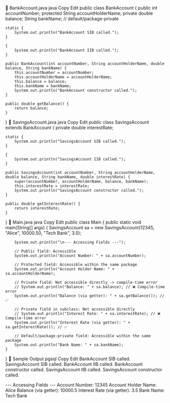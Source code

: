 🔹 BankAccount.java
java
Copy
Edit
public class BankAccount {
    public int accountNumber;
    protected String accountHolderName;
    private double balance;
    String bankName; // default/package-private

    static {
        System.out.println("BankAccount SIB called.");
    }

    {
        System.out.println("BankAccount IIB called.");
    }

    public BankAccount(int accountNumber, String accountHolderName, double balance, String bankName) {
        this.accountNumber = accountNumber;
        this.accountHolderName = accountHolderName;
        this.balance = balance;
        this.bankName = bankName;
        System.out.println("BankAccount constructor called.");
    }

    public double getBalance() {
        return balance;
    }
}
🔹 SavingsAccount.java
java
Copy
Edit
public class SavingsAccount extends BankAccount {
    private double interestRate;

    static {
        System.out.println("SavingsAccount SIB called.");
    }

    {
        System.out.println("SavingsAccount IIB called.");
    }

    public SavingsAccount(int accountNumber, String accountHolderName, double balance, String bankName, double interestRate) {
        super(accountNumber, accountHolderName, balance, bankName);
        this.interestRate = interestRate;
        System.out.println("SavingsAccount constructor called.");
    }

    public double getInterestRate() {
        return interestRate;
    }
}
🔹 Main.java
java
Copy
Edit
public class Main {
    public static void main(String[] args) {
        SavingsAccount sa = new SavingsAccount(12345, "Alice", 10000.50, "Tech Bank", 3.5);

        System.out.println("\n--- Accessing Fields ---");

        // Public field: Accessible
        System.out.println("Account Number: " + sa.accountNumber);

        // Protected field: Accessible within the same package
        System.out.println("Account Holder Name: " + sa.accountHolderName);

        // Private field: Not accessible directly -> compile-time error
        // System.out.println("Balance: " + sa.balance); // ❌ Compile-time error
        System.out.println("Balance (via getter): " + sa.getBalance()); // ✅

        // Private field in subclass: Not accessible directly
        // System.out.println("Interest Rate: " + sa.interestRate); // ❌ Compile-time error
        System.out.println("Interest Rate (via getter): " + sa.getInterestRate()); // ✅

        // Default/package-private field: Accessible within the same package
        System.out.println("Bank Name: " + sa.bankName);
    }
}
🧾 Sample Output
pgsql
Copy
Edit
BankAccount SIB called.
SavingsAccount SIB called.
BankAccount IIB called.
BankAccount constructor called.
SavingsAccount IIB called.
SavingsAccount constructor called.

--- Accessing Fields ---
Account Number: 12345
Account Holder Name: Alice
Balance (via getter): 10000.5
Interest Rate (via getter): 3.5
Bank Name: Tech Bank
